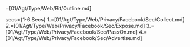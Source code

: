 =[01/Agt/Type/Web/Bit/Outline.md]

secs={1-6.Secs}
1.=[01/Agt/Type/Web/Privacy/Facebook/Sec/Collect.md]
2.=[01/Agt/Type/Web/Privacy/Facebook/Sec/Expose.md]
3.=[01/Agt/Type/Web/Privacy/Facebook/Sec/PassOn.md]
4.=[01/Agt/Type/Web/Privacy/Facebook/Sec/Advertise.md]